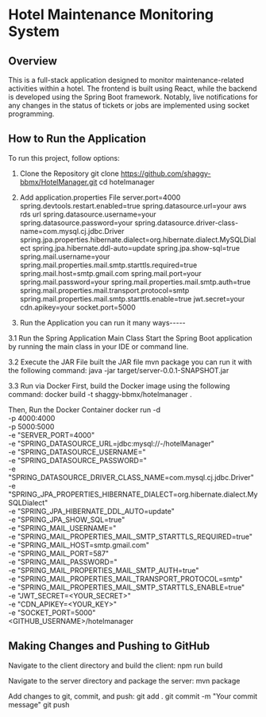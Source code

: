 # Hotel Maintenance Monitoring System

## Overview
This is a full-stack application designed to monitor maintenance-related activities within a hotel. The frontend is built using React, while the backend is developed using the Spring Boot framework. Notably, live notifications for any changes in the status of tickets or jobs are implemented using socket programming.


## How to Run the Application


To run this project, follow options:
1. Clone the Repository
git clone https://github.com/shaggy-bbmx/HotelManager.git
cd hotelmanager

2. Add application.properties File
server.port=4000
spring.devtools.restart.enabled=true
spring.datasource.url=your aws rds url
spring.datasource.username=your
spring.datasource.password=your
spring.datasource.driver-class-name=com.mysql.cj.jdbc.Driver
spring.jpa.properties.hibernate.dialect=org.hibernate.dialect.MySQLDialect
spring.jpa.hibernate.ddl-auto=update
spring.jpa.show-sql=true
spring.mail.username=your
spring.mail.properties.mail.smtp.starttls.required=true
spring.mail.host=smtp.gmail.com
spring.mail.port=your
spring.mail.password=your
spring.mail.properties.mail.smtp.auth=true
spring.mail.properties.mail.transport.protocol=smtp
spring.mail.properties.mail.smtp.starttls.enable=true
jwt.secret=your
cdn.apikey=your 
socket.port=5000

3. Run the Application
you can run it many ways-----

3.1 Run the Spring Application Main Class
Start the Spring Boot application by running the main class in your IDE or command line.

3.2 Execute the JAR File
built the JAR file 
mvn package 
you can run it with the following command:
java -jar target/server-0.0.1-SNAPSHOT.jar


3.3 Run via Docker
First, build the Docker image using the following command:
docker build -t shaggy-bbmx/hotelmanager .

Then, Run the Docker Container
docker run -d \
  -p 4000:4000 \
  -p 5000:5000 \
  -e "SERVER_PORT=4000" \
  -e "SPRING_DATASOURCE_URL=jdbc:mysql://<your>-/hotelManager" \
  -e "SPRING_DATASOURCE_USERNAME=<USERNAME>" \
  -e "SPRING_DATASOURCE_PASSWORD=<PASSWORD>" \
  -e "SPRING_DATASOURCE_DRIVER_CLASS_NAME=com.mysql.cj.jdbc.Driver" \
  -e "SPRING_JPA_PROPERTIES_HIBERNATE_DIALECT=org.hibernate.dialect.MySQLDialect" \
  -e "SPRING_JPA_HIBERNATE_DDL_AUTO=update" \
  -e "SPRING_JPA_SHOW_SQL=true" \
  -e "SPRING_MAIL_USERNAME=<EMAIL>" \
  -e "SPRING_MAIL_PROPERTIES_MAIL_SMTP_STARTTLS_REQUIRED=true" \
  -e "SPRING_MAIL_HOST=smtp.gmail.com" \
  -e "SPRING_MAIL_PORT=587" \
  -e "SPRING_MAIL_PASSWORD=<PASSWORD>" \
  -e "SPRING_MAIL_PROPERTIES_MAIL_SMTP_AUTH=true" \
  -e "SPRING_MAIL_PROPERTIES_MAIL_TRANSPORT_PROTOCOL=smtp" \
  -e "SPRING_MAIL_PROPERTIES_MAIL_SMTP_STARTTLS_ENABLE=true" \
  -e "JWT_SECRET=<YOUR_SECRET>" \
  -e "CDN_APIKEY=<YOUR_KEY>" \
  -e "SOCKET_PORT=5000" \
  <GITHUB_USERNAME>/hotelmanager



## Making Changes and Pushing to GitHub
Navigate to the client directory and build the client:
npm run build

Navigate to the server directory and package the server:
mvn package

Add changes to git, commit, and push:
git add .
git commit -m "Your commit message"
git push




 
